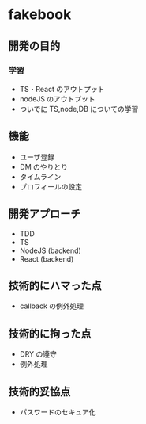# fakebook

## 開発の目的

### 学習

- TS・React のアウトプット
- nodeJS のアウトプット
- ついでに TS,node,DB についての学習

## 機能

- ユーザ登録
- DM のやりとり
- タイムライン
- プロフィールの設定

## 開発アプローチ

- TDD
- TS
- NodeJS (backend)
- React (backend)

## 技術的にハマった点

- callback の例外処理

## 技術的に拘った点

- DRY の遵守
- 例外処理

## 技術的妥協点

- パスワードのセキュア化
